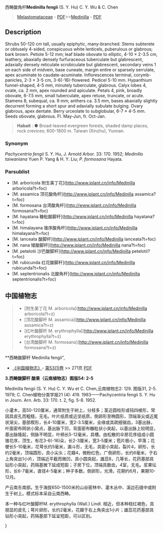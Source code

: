 西畴酸角杆**Medinilla fengii** (S. Y. Hu) C. Y. Wu & C. Chen

> [Melastomataceae](http://www.iplant.cn/info/Melastomataceae?t=foc) - [PDF](http://www.iplant.cn/foc/pdf/Melastomataceae.pdf)>>[Medinilla](http://www.iplant.cn/info/Medinilla?t=foc) - [PDF](http://www.iplant.cn/foc/pdf/Medinilla.pdf)

## Description

Shrubs 50-120 cm tall, usually epiphytic, many-branched. Stems subterete or obtusely 4-sided, conspicuous white lenticels, puberulous or glabrous; bark brown. Petiole 5-12 mm; leaf blade obovate to elliptic, 4-10 × 2-3.5 cm, leathery, abaxially densely furfuraceous tuberculate but glabrescent, adaxially densely reticulate scrobiculate but glabrescent, secondary veins 1 on each side of midvein, base cuneate, margin entire or sparsely serrulate, apex acuminate to caudate-acuminate. Inflorescences terminal, corymb-panicles, 2-3 × 3-5 cm, 3-6(-16)-flowered. Pedicel 5-10 mm. Hypanthium funnel-shaped, 4-5 mm, minutely tuberculate, glabrous. Calyx lobes 4, ovate, ca. 2 mm, apex rounded and apiculate. Petals 4, pink, broadly obovate, 6-7.5 mm, small tuberculate, apex retuse, truncate, or acute. Stamens 8, subequal, ca. 9 mm; anthers ca. 3.5 mm, bases abaxially slightly decurrent forming a short spur and adaxially subulate bulging. Ovary glabrous, apex dentate. Berry urceolate to subglobular, 6-7 × 4-5 mm. Seeds obovate, glabrous. Fl. May-Jun, fr. Oct-Jan.

> **Habait** : 
>● Broad-leaved evergreen forests, shaded damp places, rock crevices; 600-1800 m. Taiwan (Xinzhu), Yunnan.

### Synonym
*Pachycentria fengii* S. Y. Hu, J. Arnold Arbor. 33: 170. 1952; *Medinilla taiwaniana* Yuen P. Yang & H. Y. Liu; *P. formosana* Hayata.

### Parsublist

* [M.  arboricola  附生美丁花](http://www.iplant.cn/info/Medinilla arboricola?t=foc)
* [M.  assamica  顶花酸角杆](http://www.iplant.cn/info/Medinilla assamica?t=foc)
* [M.  formosana  台湾酸角杆](http://www.iplant.cn/info/Medinilla formosana?t=foc)
* [M.  hayatana  糠秕酸脚杆](http://www.iplant.cn/info/Medinilla hayatana?t=foc)
* [M.  himalayana  锥序酸角杆](http://www.iplant.cn/info/Medinilla himalayana?t=foc)
* [M.  lanceata  酸脚杆](http://www.iplant.cn/info/Medinilla lanceata?t=foc)
* [M.  nana  矮酸脚杆](http://www.iplant.cn/info/Medinilla nana?t=foc)
* [M.  petelotii  沙巴酸脚杆](http://www.iplant.cn/info/Medinilla petelotii?t=foc)
* [M.  rubicunda  红花酸脚杆](http://www.iplant.cn/info/Medinilla rubicunda?t=foc)
* [M.  septentrionalis  北酸角杆](http://www.iplant.cn/info/Medinilla septentrionalis?t=foc)

## 中国植物志

> * [附生美丁花  M.  arboricola](http://www.iplant.cn/info/Medinilla arboricola?t=z)
> * [顶花酸脚杆  M.  assamica](http://www.iplant.cn/info/Medinilla assamica?t=z)
> * [红叶酸脚杆  M.  erythrophylla](http://www.iplant.cn/info/Medinilla erythrophylla?t=z)
> * [台湾酸脚杆  M.  formosana](http://www.iplant.cn/info/Medinilla formosana?t=z)

**西畴酸脚杆 Medinilla fengii",

* [《中国植物志》](http://www.iplant.cn/frps)- [第53(1)卷](http://www.iplant.cn/frps/vol/53(1)) >> 271页 [PDF](http://www.iplant.cn/frps/pdf/53(1)/271.PDF)

**3.西畴酸脚杆 酸果（云南植物志）图版54: 2-5**

Medinilla fengii (S. Y. Hu) C. Y. Wu et C. Chen,云南植物志2: 129. 图版31, 2-5. 1979; C. Chen植物分类学报21 (4): 419. 1983——Pachycentria fengii S. Y. Hu in Journ. Arn. Arb. 33: 170. t. 2, fig. 5-8. 1952.

小灌木，高50-120厘米，通常附生于树上，分枝多；茎近圆柱形或钝四棱形，常因具皮孔而粗糙，无毛。叶片纸质或近坚纸质，倒卵形至椭圆形，顶端渐尖或近尾状渐尖，基部楔形，长4-10厘米，宽2-3.5厘米，全缘或具疏细锯齿，3基出脉，叶面密布网状小窝点，基出脉下凹，背面密布糠秕状小突起，以基出脉上较明显，基出脉隆起，侧脉不明显，叶柄长5-12毫米，具槽。由松散的伞房花序组成小圆锥花序，顶生，有花3-6(-16)朵，长2-3厘米，宽3-5厘米；苞片极小，早落；花梗长5-10毫米，花萼长约5毫米，漏斗形，无毛，具密小突起，裂片4，卵形，长约2毫米，顶端圆形，具小尖头；花瓣4，微粉红色，广倒卵形，长约6毫米，于右上角突出1小片，顶端近平截而微凹，具小圆突起，雄蕊8，几等长，花药基部具钻形小突起，药隔基微下延成短距；子房下位，顶端具数齿，4室，无毛。浆果坛形，长6-7毫米，直径4-5毫米；种子多数，倒卵形，光滑。花期约6月，果期10-12月。

产云南东南部。生于海拔650-1500米的山谷密林中、灌木丛中、溪边石缝中或附生于树上。模式标本采自云南西畴。

本一种与红叶酸脚杆M. erythrophylla (Wall.) Lindl. 相近，但本种枝红褐色，具朋显的皮孔；萼片卵形，长约2毫米，花瓣于右上角突出1小片；雄蕊花药基部具钻形小突起，药隔基部下延呈短距，可以区别。

}
